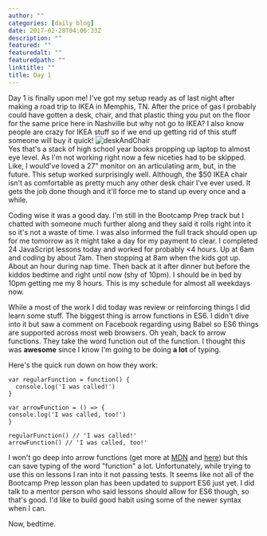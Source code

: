 ```yaml
---
author: ""
categories: [daily blog]
date: 2017-02-28T04:06:33Z
description: ""
featured: ""
featuredalt: ""
featuredpath: ""
linktitle: ""
title: Day 1
---
```



Day 1 is finally upon me! I've got my setup ready as of last night after making a road trip to IKEA in Memphis, TN. After the price of gas I probably could have gotten a desk, chair, and that plastic thing you put on the floor for the same price here in Nashville but why not go to IKEA? I also know people are crazy for IKEA stuff so if we end up getting rid of this stuff someone will buy it quick!
![deskAndChair][1]  
Yes that's a stack of high school year books propping up laptop to almost eye level. As I'm not working right now a few niceties had to be skipped. Like, I would've loved a 27" monitor on an articulating arm, but, in the future. This setup worked surprisingly well. Although, the $50 IKEA chair isn't as comfortable as pretty much any other desk chair I've ever used. It gets the job done though and it'll force me to stand up every once and a while.

Coding wise it was a good day. I'm still in the Bootcamp Prep track but I chatted with someone much further along and they said it rolls right into it so it's not a waste of time. I was also informed the full track should open up for me tomorrow as it might take a day for my payment to clear. I completed 24 JavaScript lessons today and worked for probably <4 hours. Up at 6am and coding by about 7am. Then stopping at 8am when the kids got up. About an hour during nap time. Then back at it after dinner but before the kiddos bedtime and right until now (shy of 10pm). I should be in bed by 10pm getting me my 8 hours. This is my schedule for almost all weekdays now.

While a most of the work I did today was review or reinforcing things I did learn some stuff. The biggest thing is arrow functions in ES6. I didn't dive into it but saw a comment on Facebook regarding using Babel so ES6 things are supported across most web browsers. Oh yeah, back to arrow functions. They take the word function out of the function. I thought this was **awesome** since I know I'm going to be doing **a lot** of typing.

Here's the quick run down on how they work:

    var regularFunction = function() {
      console.log('I was called!')
    }

    var arrowFunction = () => {
    console.log('I was called, too!')
    }

    regularFunction() // 'I was called!'    
    arrowFunction() // 'I was called, too!'

I won't go deep into arrow functions (get more at [MDN][2] and [here][3]) but this can save typing of the word "function" a lot. Unfortunately, while trying to use this on lessons I ran into it not passing tests. It seems like not all of the Bootcamp Prep lesson plan has been updated to support ES6 just yet. I did talk to a mentor person who said lessons should allow for ES6 though, so that's good. I'd like to build good habit using some of the newer syntax when I can.

Now, bedtime.


  [1]: http://res.cloudinary.com/sethalexander/image/upload/c_scale,w_792/v1488253544/IMG_20170227_080607_s4pqzx.jpg
  [2]: https://developer.mozilla.org/en-US/docs/Web/JavaScript/Reference/Functions/Arrow_functions
  [3]: https://github.com/learn-co-students/javascript-arrow-functions-bootcamp-prep-000/blob/master/README.md
